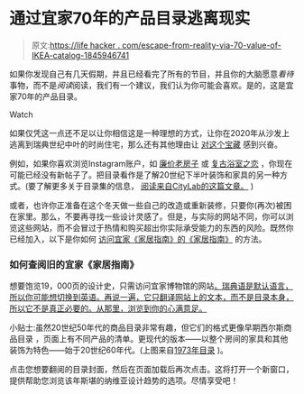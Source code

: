 # 通过宜家70年的产品目录逃离现实

> 原文:[https://life hacker . com/escape-from-reality-via-70-value-of-IKEA-catalog-1845946741](https://lifehacker.com/escape-from-reality-via-70-years-worth-of-ikea-catalogu-1845946741)

如果你发现自己有几天假期，并且已经看完了所有的节目，并且你的大脑愿意*看待*事物，而不是*阅读*阅读，我们有一个建议，我们认为你可能会喜欢。是的，这是宜家70年的产品目录。

Watch

如果仅凭这一点还不足以让你相信这是一种理想的方式，让你在2020年从沙发上逃离到瑞典世纪中叶的时尚住宅，那么还有其他理由让 [对这个宝藏](https://www.bloomberg.com/news/articles/2020-08-25/it-s-time-to-browse-every-ikea-catalog-since-1951) 感到兴奋。

例如，如果你喜欢浏览Instagram账户，如 [廉价老房子](https://www.instagram.com/cheapoldhouses/?hl=en) 或 [复古浴室之恋](https://www.instagram.com/vintagebathroomlove/?hl=en) ，你现在可能已经没有新帖子了。把目录看作是了解20世纪下半叶装饰和家具的另一种方式。(要了解更多关于目录集的信息， [阅读来自CityLab的这篇文章。](https://www.bloomberg.com/news/articles/2020-08-25/it-s-time-to-browse-every-ikea-catalog-since-1951) )

或者，也许你正准备在这个冬天做一些自己的改造或重新装修，只要你(再次)被困在家里。那么，不要再寻找一些设计灵感了。但是，与实际的网站不同，你可以浏览这些网站，而不会冒过于热情和购买超出你实际承受能力的东西的风险。既然你已经加入，以下是你如何 [访问宜家《家居指南》的《家居指南》](https://ikeamuseum.com/sv/ikea-kataloger/) 的方法。

### 如何查阅旧的宜家《家居指南》

想要饱览19，000页的设计史，只需访问宜家博物馆的网站[。瑞典语是默认语言，所以你可能想切换到英语。再说一遍，它只翻译网站上的文本，而不是目录本身，所以它不是真正必要的。从那里，浏览到你的心满意足。](https://ikeamuseum.com/sv/ikea-kataloger/)

小贴士:虽然20世纪50年代的商品目录非常有趣，但它们的格式更像早期西尔斯商品目录 ，页面上有不同产品的清单。更现代的版本——以整个房间的家具和其他装饰为特色——始于20世纪60年代。(上图来自[1973年目录](https://ikeamuseum.com/sv/ikea-kataloger/?id=1973) )。

点击您想要翻阅的目录封面，然后在页面加载后再次点击。这将打开一个新窗口，提供帮助您浏览该年斯堪的纳维亚设计趋势的选项。尽情享受吧！